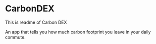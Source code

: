 # CarbonDEX
This is readme of Carbon DEX

An app that tells you how much carbon footprint you leave in your daily commute.

